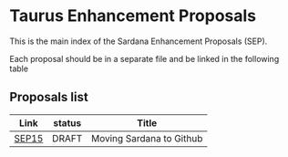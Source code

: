 Taurus Enhancement Proposals
=============================

This is the main index of the Sardana Enhancement Proposals (SEP).

Each proposal should be in a separate file and be linked in the following table

Proposals list
--------------

  Link        |  status   |        Title
  ------------| --------- | ---------------------------------------------------------
  [SEP15][]   | DRAFT     | Moving Sardana to Github




[SEP15]: sep/SEP15.md

